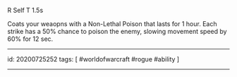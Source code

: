 
R Self
T 1.5s

Coats your weaopns with a Non-Lethal Poison that lasts for 1 hour. Each strike has a 50% chance to poison the enemy, slowing movement speed by 60% for 12 sec.

---

id: 20200725252
tags: [ #worldofwarcraft #rogue #ability ]

---